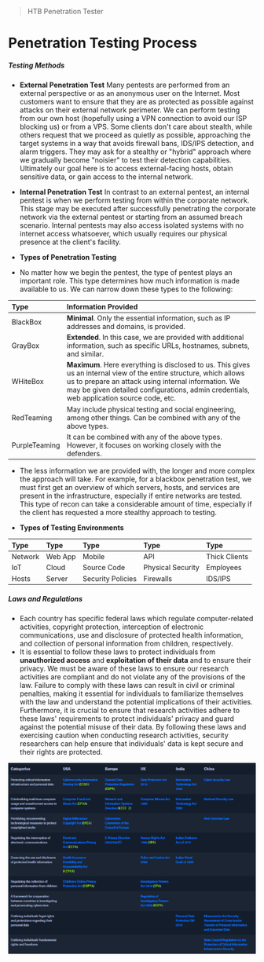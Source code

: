 > HTB Penetration Tester

# Penetration Testing Process 

##### Testing Methods 
- **External Penetration Test**
Many pentests are performed from an external perspective or as an anonymous user on the Internet. Most customers want to ensure that they are as protected as possible against attacks on their external network perimeter. We can perform testing from our own host (hopefully using a VPN connection to avoid our ISP blocking us) or from a VPS. Some clients don't care about stealth, while others request that we proceed as quietly as possible, approaching the target systems in a way that avoids firewall bans, IDS/IPS detection, and alarm triggers. They may ask for a stealthy or "hybrid" approach where we gradually become "noisier" to test their detection capabilities. Ultimately our goal here is to access external-facing hosts, obtain sensitive data, or gain access to the internal network.

- **Internal Penetration Test**
In contrast to an external pentest, an internal pentest is when we perform testing from within the corporate network. This stage may be executed after successfully penetrating the corporate network via the external pentest or starting from an assumed breach scenario. Internal pentests may also access isolated systems with no internet access whatsoever, which usually requires our physical presence at the client's facility.

- **Types of Penetration Testing**
- No matter how we begin the pentest, the type of pentest plays an important role. This type determines how much information is made available to us. We can narrow down these types to the following:


|Type |Information Provided |
|:- |:-|
|BlackBox |**Minimal**. Only the essential information, such as IP addresses and domains, is provided. |
|GrayBox |**Extended**. In this case, we are provided with additional information, such as specific URLs, hostnames, subnets, and similar. |
|WHiteBox |**Maximum**. Here everything is disclosed to us. This gives us an internal view of the entire structure, which allows us to prepare an attack using internal information. We may be given detailed configurations, admin credentials, web application source code, etc. |
|RedTeaming |May include physical testing and social engineering, among other things. Can be combined with any of the above types. |
|PurpleTeaming |It can be combined with any of the above types. However, it focuses on working closely with the defenders. |

- The less information we are provided with, the longer and more complex the approach will take. For example, for a blackbox penetration test, we must first get an overview of which servers, hosts, and services are present in the infrastructure, especially if entire networks are tested. This type of recon can take a considerable amount of time, especially if the client has requested a more stealthy approach to testing.

- **Types of Testing Environments**

|Type |Type |Type |Type |Type |
|:- |:-|:- |:-|:- |
| Network |	Web App |	Mobile |	API	| Thick Clients |
| IoT	| Cloud |	Source Code |	Physical Security |	Employees |
| Hosts |	Server | Security Policies |	Firewalls |	IDS/IPS |

##### Laws and Regulations
- Each country has specific federal laws which regulate computer-related activities, copyright protection, interception of electronic communications, use and disclosure of protected health information, and collection of personal information from children, respectively.
- It is essential to follow these laws to protect individuals from **unauthorized access** and **exploitation of their data** and to ensure their privacy. We must be aware of these laws to ensure our research activities are compliant and do not violate any of the provisions of the law. Failure to comply with these laws can result in civil or criminal penalties, making it essential for individuals to familiarize themselves with the law and understand the potential implications of their activities. Furthermore, it is crucial to ensure that research activities adhere to these laws' requirements to protect individuals' privacy and guard against the potential misuse of their data. By following these laws and exercising caution when conducting research activities, security researchers can help ensure that individuals' data is kept secure and their rights are protected. 

![Laws and Regulations](/Images/Laws_Regulations.png)